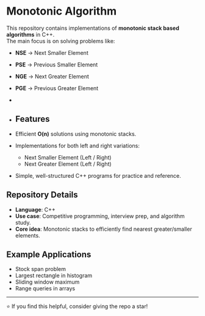 

# Monotonic Algorithm

This repository contains implementations of **monotonic stack based algorithms** in C++.  
The main focus is on solving problems like:

- **NSE** → Next Smaller Element  
- **PSE** → Previous Smaller Element  
- **NGE** → Next Greater Element  
- **PGE** → Previous Greater Element
- 
- ## Features

- Efficient **O(n)** solutions using monotonic stacks.
- Implementations for both left and right variations:
  - Next Smaller Element (Left / Right)
  - Next Greater Element (Left / Right)
- Simple, well-structured C++ programs for practice and reference.



## Repository Details

- **Language**: C++  
- **Use case**: Competitive programming, interview prep, and algorithm study.  
- **Core idea**: Monotonic stacks to efficiently find nearest greater/smaller elements.

## Example Applications

- Stock span problem  
- Largest rectangle in histogram  
- Sliding window maximum  
- Range queries in arrays  

---
⭐ If you find this helpful, consider giving the repo a star!


